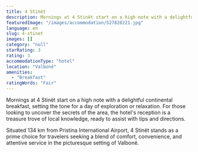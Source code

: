 ```yaml
---
title: 4 Stinët
description: Mornings at 4 Stinët start on a high note with a delightful continental breakfast, setting the tone for a day of exploration or relaxation. For those looking to
featuredImage: "/images/accommodation/527828221.jpg"
language: en
slug: 4-stinet
images: []
category: "null"
starRating: 3
rating: 3
accommodationType: "hotel"
location: "Valbonë"
amenities:
  - "Breakfast"
ratingWords: "Fair"
---
```


Mornings at 4 Stinët start on a high note with a delightful continental breakfast, setting the tone for a day of exploration or relaxation. For those looking to uncover the secrets of the area, the hotel's reception is a treasure trove of local knowledge, ready to assist with tips and directions.

Situated 134 km from Pristina International Airport, 4 Stinët stands as a prime choice for travelers seeking a blend of comfort, convenience, and attentive service in the picturesque setting of Valbonë.

